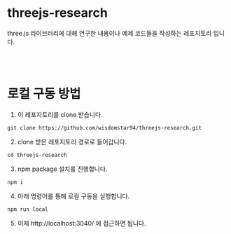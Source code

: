 # threejs-research 
three.js 라이브러리에 대해 연구한 내용이나 예제 코드들을 작성하는 레포지토리 입니다. 

<br />
<br />

# 로컬 구동 방법
1) 이 레포지토리를 clone 받습니다.
```
git clone https://github.com/wisdomstar94/threejs-research.git
```

2) clone 받은 레포지토리 경로로 들어갑니다.
```
cd threejs-research
```

3) npm package 설치를 진행합니다.
```
npm i
```

4) 아래 명령어를 통해 로컬 구동을 실행합니다.
```
npm run local
```

5) 이제 http://localhost:3040/ 에 접근하면 됩니다.